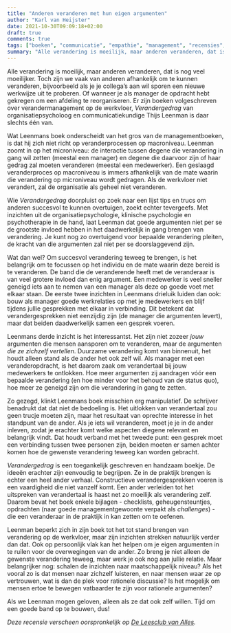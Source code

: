 ```yaml
---
title: "Anderen veranderen met hun eigen argumenten"
author: "Karl van Heijster"
date: 2021-10-30T09:09:18+02:00
draft: true
comments: true
tags: ["boeken", "communicatie", "empathie", "management", "recensies", "verandering"]
summary: "Alle verandering is moeilijk, maar anderen veranderen, dat is nog veel moeilijker. Toch zijn we vaak van anderen afhankelijk om te kunnen veranderen, bijvoorbeeld als je je collega’s aan wil sporen een nieuwe werkwijze uit te proberen. Of wanneer je als manager de opdracht hebt gekregen om een afdeling te reorganiseren. Er zijn boeken volgeschreven over verandermanagement op de werkvloer, *Verandergedrag* van organisatiepsycholoog en communicatiekundige Thijs Leenman is daar slechts één van."
---
```


Alle verandering is moeilijk, maar anderen veranderen, dat is nog veel moeilijker. Toch zijn we vaak van anderen afhankelijk om te kunnen veranderen, bijvoorbeeld als je je collega’s aan wil sporen een nieuwe werkwijze uit te proberen. Of wanneer je als manager de opdracht hebt gekregen om een afdeling te reorganiseren. Er zijn boeken volgeschreven over verandermanagement op de werkvloer, *Verandergedrag* van organisatiepsycholoog en communicatiekundige Thijs Leenman is daar slechts één van.


Wat Leenmans boek onderscheidt van het gros van de managementboeken, is dat hij zich niet richt op veranderprocessen op macroniveau. Leenman zoomt in op het microniveau: de interactie tussen degene die verandering in gang wil zetten (meestal een manager) en degene die daarvoor zijn of haar gedrag zal moeten veranderen (meestal een medewerker). Een geslaagd veranderproces op macroniveau is immers afhankelijk van de mate waarin die verandering op microniveau wordt gedragen. Als de werkvloer niet verandert, zal de organisatie als geheel niet veranderen.


Wie *Verandergedrag* doorpluist op zoek naar een lijst tips en trucs om anderen succesvol te kunnen overtuigen, zoekt echter tevergeefs. Met inzichten uit de organisatiepsychologie, klinische psychologie en psychotherapie in de hand, laat Leenman dat goede argumenten niet per se de grootste invloed hebben in het daadwerkelijk in gang brengen van verandering. Je kunt nog zo overtuigend voor bepaalde verandering pleiten, de kracht van die argumenten zal niet per se doorslaggevend zijn.


Wat dan wel? Om succesvol verandering teweeg te brengen, is het belangrijk om te focussen op het individu en de mate waarin deze bereid is te veranderen. De band die de veranderende heeft met de veranderaar is van veel grotere invloed dan enig argument. Een medewerker is veel sneller geneigd iets aan te nemen van een manager als deze op goede voet met elkaar staan. De eerste twee inzichten in Leenmans drieluik luiden dan ook: bouw als manager goede werkrelaties op met je medewerkers en blijf tijdens jullie gesprekken met elkaar in verbinding. Dit betekent dat verandergesprekken niet eenzijdig zijn (de manager die argumenten levert), maar dat beiden daadwerkelijk samen een gesprek voeren.


Leenmans derde inzicht is het interessantst. Het zijn niet zozeer *jouw* argumenten die mensen aansporen om te veranderen, maar de argumenten *die ze zichzelf vertellen*. Duurzame verandering komt van binnenuit, het houdt alleen stand als de ander het ook zelf wil. Als manager met een veranderopdracht, is het daarom zaak om verandertaal bij jouw medewerkers te ontlokken. Hoe meer argumenten zij aandragen vóór een bepaalde verandering (en hoe minder voor het behoud van de status quo), hoe meer ze geneigd zijn om die verandering in gang te zetten.


Zo gezegd, klinkt Leenmans boek misschien erg manipulatief. De schrijver benadrukt dat dat niet de bedoeling is. Het uitlokken van verandertaal zou geen trucje moeten zijn, maar het resultaat van oprechte interesse in het standpunt van de ander. Als je iets wil veranderen, moet je je in de ander inleven, zodat je erachter komt welke aspecten diegene relevant en belangrijk vindt. Dat houdt verband met het tweede punt: een gesprek moet een verbinding tussen twee personen zijn, beiden moeten er samen achter komen hoe de gewenste verandering teweeg kan worden gebracht.


*Verandergedrag* is een toegankelijk geschreven en handzaam boekje. De ideeën erachter zijn eenvoudig te begrijpen. Ze in de praktijk brengen is echter een heel ander verhaal. Constructieve verandergesprekken voeren is een vaardigheid die niet vanzelf komt. Een ander verleiden tot het uitspreken van verandertaal is haast net zo moeilijk als verandering zelf. Daarom bevat het boek enkele bijlagen - checklists, geheugensteuntjes, opdrachten (naar goede managementgewoonte verpakt als *challenges*) - die een veranderaar in de praktijk in kan zetten om te oefenen.


Leenman beperkt zich in zijn boek tot het tot stand brengen van verandering op de werkvloer, maar zijn inzichten strekken natuurlijk verder dan dat. Ook op persoonlijk vlak kan het helpen om je eigen argumenten in te ruilen voor de overwegingen van de ander. Zo breng je niet alleen de gewenste verandering teweeg, maar werk je ook nog aan jullie relatie. Maar belangrijker nog: schalen de inzichten naar maatschappelijk niveau? Als het vooral zo is dat mensen naar zichzelf luisteren, en naar mensen waar ze op vertrouwen, wat is dan de plek voor rationele discussie? Is het mogelijk om mensen ertoe te bewegen vatbaarder te zijn voor rationele argumenten?


Als we Leenman mogen geloven, alleen als ze dat ook zelf willen. Tijd om een goede band op te bouwen, dus!


*Deze recensie verscheen oorspronkelijk op [De Leesclub van Alles](https://deleesclubvanalles.nl/).*
